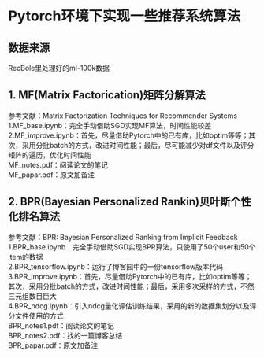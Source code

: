 # Pytorch环境下实现一些推荐系统算法

## 数据来源
RecBole里处理好的ml-100k数据

## 1. MF(Matrix Factorication)矩阵分解算法
参考文献：Matrix Factorization Techniques for Recommender Systems  
1.MF_base.ipynb：完全手动借助SGD实现MF算法，时间性能较差  
2.MF_improve.ipynb：首先，尽量借助Pytorch中的已有库，比如optim等等；其次，采用分批batch的方式，改进时间性能；最后，尽可能减少对df文件以及评分矩阵的遍历，优化时间性能  
MF_notes.pdf：阅读论文的笔记  
MF_papar.pdf：原文加备注  

## 2. BPR(Bayesian Personalized Rankin)贝叶斯个性化排名算法
参考文献：BPR: Bayesian Personalized Ranking from Implicit Feedback  
1.BPR_base.ipynb：完全手动借助SGD实现BPR算法，只使用了50个user和50个item的数据  
2.BPR_tensorflow.ipynb：运行了博客园中的一份tensorflow版本代码  
3.BPR_improve.ipynb：首先，尽量借助Pytorch中的已有库，比如optim等等；其次，采用分批batch的方式，改进时间性能；最后，采用多次采样的方式，不然三元组数目巨大  
4.BPR_ndcg.ipynb：引入ndcg量化评估训练结果，采用的新的数据集划分以及评分文件使用的方式  
BPR_notes1.pdf：阅读论文的笔记  
BPR_notes2.pdf：找的一篇博客总结  
BPR_papar.pdf：原文加备注
